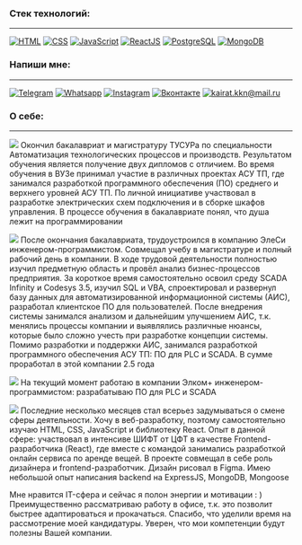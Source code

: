 
### Cтек технологий:
_______
[<img src="https://img.icons8.com/color/96/000000/html-5--v1.png/" title="HTML"/>](https://metanit.com/web/html5/1.1.php)
[<img src="https://img.icons8.com/color/96/000000/css3.png" title="CSS"/>](https://metanit.com/web/html5/5.1.php)
[<img src="https://img.icons8.com/color/96/000000/javascript--v1.png" title="JavaScript"/>](https://metanit.com/web/javascript/1.1.php)
[<img src="https://img.icons8.com/color/96/000000/react-native.png" title="ReactJS"/>](https://ru.reactjs.org/)
[<img src="https://img.icons8.com/color/96/000000/postgreesql.png" title="PostgreSQL"/>](https://metanit.com/sql/postgresql/1.1.php)
[<img src="https://img.icons8.com/color/96/000000/mongodb.png"  title="MongoDB"/>](https://metanit.com/nosql/mongodb/1.1.php)

### Напиши мне:
________
[<img src="https://img.icons8.com/fluency/48/000000/telegram-app.png" title="Telegram"/>](https://t.me/thenotoriousmma9)
[<img src="https://img.icons8.com/fluency/48/000000/whatsapp.png" title="Whatsapp"/>](https://wa.me/79234165687)
[<img src="https://img.icons8.com/fluency/48/000000/instagram-new.png" title="Instagram"/>](https://www.instagram.com/thenotoriousmma9/)
[<img src="https://img.icons8.com/fluency/48/000000/vk-circled.png" title="Вконтакте"/>](https://vk.com/kaldar)
[<a href="mailto:kairat.kkn@mail.ru"><img src="https://img.icons8.com/fluency/48/000000/apple-mail.png" title="kairat.kkn@mail.ru"/></a>](kairat.kkn@mail.ru)

### О себе:
________
<img src="https://img.icons8.com/flat-round/18/000000/checkmark.png"/> Окончил бакалавриат и магистратуру ТУСУРа по специальности Автоматизация технологических процессов и производств. Результатом обучения является получение двух дипломов с отличием.
Во время обучения в ВУЗе принимал участие в различных проектах АСУ ТП, где занимался разработкой программного обеспечения (ПО) среднего и верхнего уровней АСУ ТП. По личной инициативе участвовал в разработке электрических схем подключения и в сборке шкафов управления. В процессе обучения в бакалавриате понял, что душа лежит на программировании

<img src="https://img.icons8.com/flat-round/18/000000/checkmark.png"/> После окончания бакалавриата, трудоустроился в компанию ЭлеСи инженером-программистом. Совмещал учебу в магистратуре и полный рабочий день в компании. В ходе трудовой деятельности полностью изучил предметную область и провёл анализ бизнес-процессов предприятия. За короткое время самостоятельно освоил среду SCADA Infinity и Codesys 3.5, изучил SQL и VBA, спроектировал и развернул базу данных для автоматизированной информационной системы (АИС), разработал клиентское ПО для пользователей.
После внедрения системы занимался анализом и дальнейшим улучшением АИС, т.к. менялись процессы компании и выявлялись различные нюансы, которые было сложно учесть при разработке концепции системы.
Помимо разработки и поддержки АИС, занимался разработкой программного обеспечения АСУ ТП: ПО для PLC и SCADA. В сумме проработал в этой компании 2.5 года

<img src="https://img.icons8.com/flat-round/18/000000/checkmark.png"/> На текущий момент работаю в компании Элком+ инженером-программистом: разрабатываю ПО для PLC и SCADA

<img src="https://img.icons8.com/flat-round/18/000000/checkmark.png"/> Последние несколько месяцев стал всерьез задумываться о смене сферы деятельности. Хочу в веб-разработку, поэтому самостоятельно изучаю HTML, CSS, JavaScript и библиотеку React.
Опыт в данной сфере: участвовал в интенсиве ШИФТ от ЦФТ в качестве Frontend-разработчика (React), где вместе с командой занимались разработкой онлайн сервиса по аренде вещей. В проекте совмещал в себе роль дизайнера и frontend-разработчик. Дизайн рисовал в Figma.
Имею небольшой опыт написания backend на ExpressJS, MongoDB, Mongoose  

Мне нравится IT-сфера и сейчас я полон энергии и мотивации : ) 
Преимущественно рассматриваю работу в офисе, т.к. это позволит быстрее адаптироваться и прокачаться.
Спасибо, что уделили время на рассмотрение моей кандидатуры. Уверен, что мои компетенции будут полезны Вашей компании.
